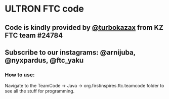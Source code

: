 # ULTRON FTC code

## Code is kindly provided by [@turbokazax](https://www.github.com/turbokazax) from KZ FTC team #24784
## Subscribe to our instagrams: @arnijuba, @nyxpardus, @ftc_yaku

### How to use:
Navigate to the TeamCode -> Java -> org.firstinspires.ftc.teamcode folder to see all the stuff for programming.

